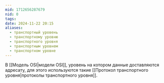 ```yaml
---
mid: 1712656287679
nid: 0
tags: 
date: 2024-11-22 20:15
aliases:
  - транспортный уровень
  - транспортному уровню
  - транспортного уровня
  - транспортным уровнем
  - транспортном уровне
---
```

В [[Модель OSI|модели OSI]], уровень на котором данные доставляются адресату, для этого используются такие [[Протокол транспортного уровня|протоколы транспортного уровня]].